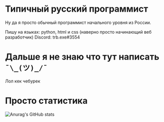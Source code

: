 # Типичный русский программист

Ну да я просто обычный программист начального уровня из России.

Пишу на языках: python, html и css (наверно просто начинающий веб разработчик)
Discord: trb.exe#3554
# Дальше я не знаю что тут написать `¯\_(ツ)_/¯`
Лол кек чебурек

# Просто статистика
![Anurag's GitHub stats](https://github-readme-stats.vercel.app/api?username=TRB-Exe&theme=tokyonight&show_icons=true)
